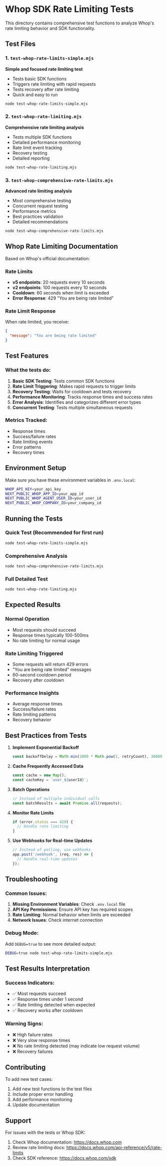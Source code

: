 # Whop SDK Rate Limiting Tests

This directory contains comprehensive test functions to analyze Whop's rate limiting behavior and SDK functionality.

## Test Files

### 1. `test-whop-rate-limits-simple.mjs`
**Simple and focused rate limiting test**
- Tests basic SDK functions
- Triggers rate limiting with rapid requests
- Tests recovery after rate limiting
- Quick and easy to run

```bash
node test-whop-rate-limits-simple.mjs
```

### 2. `test-whop-rate-limiting.mjs`
**Comprehensive rate limiting analysis**
- Tests multiple SDK functions
- Detailed performance monitoring
- Rate limit event tracking
- Recovery testing
- Detailed reporting

```bash
node test-whop-rate-limiting.mjs
```

### 3. `test-whop-comprehensive-rate-limits.mjs`
**Advanced rate limiting analysis**
- Most comprehensive testing
- Concurrent request testing
- Performance metrics
- Best practices validation
- Detailed recommendations

```bash
node test-whop-comprehensive-rate-limits.mjs
```

## Whop Rate Limiting Documentation

Based on Whop's official documentation:

### Rate Limits
- **v5 endpoints**: 20 requests every 10 seconds
- **v2 endpoints**: 100 requests every 10 seconds
- **Cooldown**: 60 seconds when limit is exceeded
- **Error Response**: 429 "You are being rate limited"

### Rate Limit Response
When rate limited, you receive:
```json
{
  "message": "You are being rate limited"
}
```

## Test Features

### What the tests do:
1. **Basic SDK Testing**: Tests common SDK functions
2. **Rate Limit Triggering**: Makes rapid requests to trigger limits
3. **Recovery Testing**: Waits for cooldown and tests recovery
4. **Performance Monitoring**: Tracks response times and success rates
5. **Error Analysis**: Identifies and categorizes different error types
6. **Concurrent Testing**: Tests multiple simultaneous requests

### Metrics Tracked:
- Response times
- Success/failure rates
- Rate limiting events
- Error patterns
- Recovery times

## Environment Setup

Make sure you have these environment variables in `.env.local`:

```bash
WHOP_API_KEY=your_api_key
NEXT_PUBLIC_WHOP_APP_ID=your_app_id
NEXT_PUBLIC_WHOP_AGENT_USER_ID=your_user_id
NEXT_PUBLIC_WHOP_COMPANY_ID=your_company_id
```

## Running the Tests

### Quick Test (Recommended for first run)
```bash
node test-whop-rate-limits-simple.mjs
```

### Comprehensive Analysis
```bash
node test-whop-comprehensive-rate-limits.mjs
```

### Full Detailed Test
```bash
node test-whop-rate-limiting.mjs
```

## Expected Results

### Normal Operation
- Most requests should succeed
- Response times typically 100-500ms
- No rate limiting for normal usage

### Rate Limiting Triggered
- Some requests will return 429 errors
- "You are being rate limited" messages
- 60-second cooldown period
- Recovery after cooldown

### Performance Insights
- Average response times
- Success/failure rates
- Rate limiting patterns
- Recovery behavior

## Best Practices from Tests

1. **Implement Exponential Backoff**
   ```javascript
   const backoffDelay = Math.min(1000 * Math.pow(2, retryCount), 30000);
   ```

2. **Cache Frequently Accessed Data**
   ```javascript
   const cache = new Map();
   const cacheKey = `user_${userId}`;
   ```

3. **Batch Operations**
   ```javascript
   // Instead of multiple individual calls
   const batchResults = await Promise.all(requests);
   ```

4. **Monitor Rate Limits**
   ```javascript
   if (error.status === 429) {
     // Handle rate limiting
   }
   ```

5. **Use Webhooks for Real-time Updates**
   ```javascript
   // Instead of polling, use webhooks
   app.post('/webhook', (req, res) => {
     // Handle real-time updates
   });
   ```

## Troubleshooting

### Common Issues:
1. **Missing Environment Variables**: Check `.env.local` file
2. **API Key Permissions**: Ensure API key has required scopes
3. **Rate Limiting**: Normal behavior when limits are exceeded
4. **Network Issues**: Check internet connection

### Debug Mode:
Add `DEBUG=true` to see more detailed output:
```bash
DEBUG=true node test-whop-rate-limits-simple.mjs
```

## Test Results Interpretation

### Success Indicators:
- ✅ Most requests succeed
- ✅ Response times under 1 second
- ✅ Rate limiting detected when expected
- ✅ Recovery works after cooldown

### Warning Signs:
- ❌ High failure rates
- ❌ Very slow response times
- ❌ No rate limiting detected (may indicate low request volume)
- ❌ Recovery failures

## Contributing

To add new test cases:
1. Add new test functions to the test files
2. Include proper error handling
3. Add performance monitoring
4. Update documentation

## Support

For issues with the tests or Whop SDK:
1. Check Whop documentation: https://docs.whop.com
2. Review rate limiting docs: https://docs.whop.com/api-reference/v5/rate-limits
3. Check SDK reference: https://docs.whop.com/sdk



